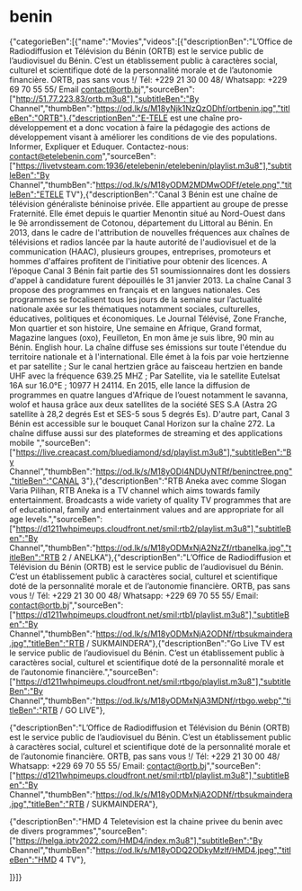 # benin
{"categorieBen":[{"name":"Movies","videos":[{"descriptionBen":"L’Office de Radiodiffusion et Télévision du Bénin (ORTB) est le service public de l’audiovisuel du Bénin. C’est un établissement public à caractères social, culturel et scientifique doté de la personnalité morale et de l’autonomie financière. ORTB, pas sans vous !/ Tél: +229 21 30 00 48/ Whatsapp: +229 69 70 55 55/ Email contact@ortb.bj","sourceBen":["http://51.77.223.83/ortb.m3u8"],"subtitleBen":"By Channel","thumbBen":"https://od.lk/s/M18yNjk1NzQzODhf/ortbenin.jpg","titleBen":"ORTB"},{"descriptionBen":"E-TELE est une chaîne pro-développement et a donc vocation à faire la pédagogie des actions de développement visant à améliorer les conditions de vie des populations. Informer, Expliquer et Eduquer. Contactez-nous: contact@etelebenin.com","sourceBen":["https://livetvsteam.com:1936/etelebenin/etelebenin/playlist.m3u8"],"subtitleBen":"By Channel","thumbBen":"https://od.lk/s/M18yODM2MDMwODFf/etele.png","titleBen":"ETELE TV"},{"descriptionBen":"Canal 3 Bénin est une chaîne de télévision généraliste béninoise privée. Elle appartient au groupe de presse Fraternité. Elle émet depuis le quartier Menontin situé au Nord-Ouest dans le 9è arrondissement de Cotonou, département du Littoral au Bénin. En 2013, dans le cadre de l'attribution de nouvelles fréquences aux chaînes de télévisions et radios lancée par la haute autorité de l'audiovisuel et de la communication (HAAC), plusieurs groupes, entreprises, promoteurs et hommes d'affaires profitent de l'initiative pour obtenir des licences. A l’époque Canal 3 Bénin fait partie des 51 soumissionnaires dont les dossiers d'appel à candidature furent dépouillés le 31 janvier 2013. La chaîne Canal 3 propose des programmes en français et en langues nationales. Ces programmes se focalisent tous les jours de la semaine sur l’actualité nationale axée sur les thématiques notamment sociales, culturelles, éducatives, politiques et économiques. Le Journal Télévisé, Zone Franche, Mon quartier et son histoire, Une semaine en Afrique, Grand format, Magazine langues (oxo), Feuilleton, En mon âme je suis libre, 90 min au Bénin. English hour. La chaîne diffuse ses émissions sur toute l'étendue du territoire nationale et à l'international. Elle émet à la fois par voie hertzienne et par satellite ; Sur le canal hertzien grâce au faisceau hertzien en bande UHF avec la fréquence 639.25 MHZ ; Par Satellite, via le satellite Eutelsat 16A sur 16.0°E ; 10977 H 24114.
En 2015, elle lance la diffusion de programmes en quatre langues d'Afrique de l’ouest notamment le savanna, wolof et hausa grâce aux deux satellites de la société SES S.A (Astra 2G satellite à 28,2 degrés Est et SES-5 sous 5 degrés Es). D'autre part, Canal 3 Bénin est accessible sur le bouquet Canal Horizon sur la chaîne 272. La chaîne diffuse aussi sur des plateformes de streaming et des applications mobile ","sourceBen":["https://live.creacast.com/bluediamond/sd/playlist.m3u8"],"subtitleBen":"By Channel","thumbBen":"https://od.lk/s/M18yODI4NDUyNTRf/beninctree.png","titleBen":"CANAL 3"},{"descriptionBen":"RTB Aneka avec comme Slogan Varia Pilihan, RTB Aneka is a TV channel which aims towards family entertainment. Broadcasts a wide variety of quality TV programmes that are of educational, family and entertainment values and are appropriate for all age levels.","sourceBen":["https://d1211whpimeups.cloudfront.net/smil:rtb2/playlist.m3u8"],"subtitleBen":"By Channel","thumbBen":"https://od.lk/s/M18yODMxNjA2NzZf/rtbanelka.jpg","titleBen":"RTB 2 / ANELKA"},{"descriptionBen":"L’Office de Radiodiffusion et Télévision du Bénin (ORTB) est le service public de l’audiovisuel du Bénin. C’est un établissement public à caractères social, culturel et scientifique doté de la personnalité morale et de l’autonomie financière. ORTB, pas sans vous !/ Tél: +229 21 30 00 48/ Whatsapp: +229 69 70 55 55/ Email: contact@ortb.bj","sourceBen":["https://d1211whpimeups.cloudfront.net/smil:rtb1/playlist.m3u8"],"subtitleBen":"By Channel","thumbBen":"https://od.lk/s/M18yODMxNjA2ODNf/rtbsukmaindera.jpg","titleBen":"RTB / SUKMAINDERA"},{"descriptionBen":"Go Live TV est le service public de l’audiovisuel du Bénin. C’est un établissement public à caractères social, culturel et scientifique doté de la personnalité morale et de l’autonomie financière.","sourceBen":["https://d1211whpimeups.cloudfront.net/smil:rtbgo/playlist.m3u8"],"subtitleBen":"By Channel","thumbBen":"https://od.lk/s/M18yODMxNjA3MDNf/rtbgo.webp","titleBen":"RTB / GO LIVE"},

{"descriptionBen":"L’Office de Radiodiffusion et Télévision du Bénin (ORTB) est le service public de l’audiovisuel du Bénin. C’est un établissement public à caractères social, culturel et scientifique doté de la personnalité morale et de l’autonomie financière. ORTB, pas sans vous !/ Tél: +229 21 30 00 48/ Whatsapp: +229 69 70 55 55/ Email: contact@ortb.bj","sourceBen":["https://d1211whpimeups.cloudfront.net/smil:rtb1/playlist.m3u8"],"subtitleBen":"By Channel","thumbBen":"https://od.lk/s/M18yODMxNjA2ODNf/rtbsukmaindera.jpg","titleBen":"RTB / SUKMAINDERA"},

{"descriptionBen":"HMD 4 Teletevision est la chaine privee du benin avec de divers programmes","sourceBen":["https://helga.iptv2022.com/HMD4/index.m3u8"],"subtitleBen":"By Channel","thumbBen":"https://od.lk/s/M18yODQ2ODkyMzlf/HMD4.jpeg","titleBen":"HMD 4 TV"},

]}]}
